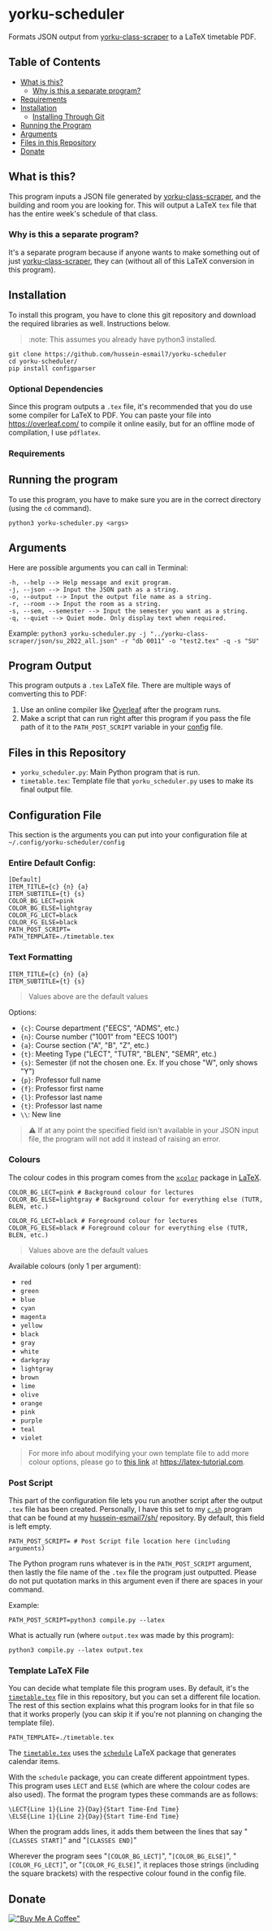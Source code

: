 # yorku-scheduler
Formats JSON output from [yorku-class-scraper](https://github.com/hussein-esmaily/yorku-class-scraper) to a LaTeX timetable PDF.

## Table of Contents
- [What is this?](#what-is-this)
    - [Why is this a separate program?](#why-is-this-a-separate-program)
- [Requirements](#requirements)
- [Installation](#installation)
    - [Installing Through Git](#installing-through-git)
- [Running the Program](#running-the-program)
- [Arguments](#arguments)
- [Files in this Repository](#files-in-this-repository)
- [Donate](#donate)

## What is this?
This program inputs a JSON file generated by
[yorku-class-scraper](https://github.com/hussein-esmail7/yorku-class-scraper),
and the building and room you are looking for. This will output a LaTeX `tex`
file that has the entire week's schedule of that class.

### Why is this a separate program?
It's a separate program because if anyone wants to make something out of just
[yorku-class-scraper](https://github.com/hussein-esmail7/yorku-class-scraper),
they can (without all of this LaTeX conversion in this program).

## Installation
To install this program, you have to clone this git repository and download the required libraries as well. Instructions below.

> :note: This assumes you already have python3 installed.

```
git clone https://github.com/hussein-esmail7/yorku-scheduler
cd yorku-scheduler/
pip install configparser
```

### Optional Dependencies
Since this program outputs a `.tex` file, it's recommended that you do use some
compiler for LaTeX to PDF. You can paste your file into https://overleaf.com/
to compile it online easily, but for an offline mode of compilation, I use
`pdflatex`.

### Requirements

## Running the program
To use this program, you have to make sure you are in the correct directory
(using the `cd` command).

```
python3 yorku-scheduler.py <args>
```

## Arguments
Here are possible arguments you can call in Terminal:
```
-h, --help --> Help message and exit program.
-j, --json --> Input the JSON path as a string.
-o, --output --> Input the output file name as a string.
-r, --room --> Input the room as a string.
-s, --sem, --semester --> Input the semester you want as a string.
-q, --quiet --> Quiet mode. Only display text when required.
```

Example:
`python3 yorku-scheduler.py -j "../yorku-class-scraper/json/su_2022_all.json" -r "db 0011" -o "test2.tex" -q -s "SU"`

## Program Output
This program outputs a `.tex` LaTeX file. There are multiple ways of comverting this to PDF:
1. Use an online compiler like [Overleaf](https://overleaf.com/) after the program runs.
2. Make a script that can run right after this program if you pass the file path of it to the `PATH_POST_SCRIPT` variable in your [config](#configuration-fil) file.


## Files in this Repository
- `yorku_scheduler.py`: Main Python program that is run.
- `timetable.tex`: Template file that `yorku_scheduler.py` uses to make its
  final output file.

## Configuration File
This section is the arguments you can put into your configuration file at
`~/.config/yorku-scheduler/config`

### Entire Default Config:
```
[Default]
ITEM_TITLE={c} {n} {a}
ITEM_SUBTITLE={t} {s}
COLOR_BG_LECT=pink
COLOR_BG_ELSE=lightgray
COLOR_FG_LECT=black
COLOR_FG_ELSE=black
PATH_POST_SCRIPT=
PATH_TEMPLATE=./timetable.tex
```

### Text Formatting
```
ITEM_TITLE={c} {n} {a}
ITEM_SUBTITLE={t} {s}
```
> Values above are the default values

Options:
- `{c}`: Course department ("EECS", "ADMS", etc.)
- `{n}`: Course number ("1001" from "EECS 1001")
- `{a}`: Course section ("A", "B", "Z", etc.)
- `{t}`: Meeting Type ("LECT", "TUTR", "BLEN", "SEMR", etc.)
- `{s}`: Semester (if not the chosen one. Ex. If you chose "W", only shows "Y")
- `{p}`: Professor full name
- `{f}`: Professor first name
- `{l}`: Professor last name
- `{t}`: Professor last name
- `\\`: New line
> :warning: If at any point the specified field isn't available in your JSON
> input file, the program will not add it instead of raising an error.

### Colours
The colour codes in this program comes from the [`xcolor`](https://ctan.org/pkg/xcolor) package in [LaTeX](https://www.latex-project.org/).

```
COLOR_BG_LECT=pink # Background colour for lectures
COLOR_BG_ELSE=lightgray # Background colour for everything else (TUTR, BLEN, etc.)

COLOR_FG_LECT=black # Foreground colour for lectures
COLOR_FG_ELSE=black # Foreground colour for everything else (TUTR, BLEN, etc.)
```
> Values above are the default values

Available colours (only 1 per argument):
- `red`
- `green`
- `blue`
- `cyan`
- `magenta`
- `yellow`
- `black`
- `gray`
- `white`
- `darkgray`
- `lightgray`
- `brown`
- `lime`
- `olive`
- `orange`
- `pink`
- `purple`
- `teal`
- `violet`

> For more info about modifying your own template file to add more colour
options, please go to [this link](https://latex-tutorial.com/color-latex/) at
https://latex-tutorial.com.

### Post Script
This part of the configuration file lets you run another script after the
output `.tex` file has been created. Personally, I have this set to my
[`c.sh`](https://github.com/hussein-esmail7/sh/blob/main/c.sh) program that can
be found at my [hussein-esmail7/sh/](https://github.com/hussein-esmail7/sh/)
repository. By default, this field is left empty.

```
PATH_POST_SCRIPT= # Post Script file location here (including arguments)
```

The Python program runs whatever is in the `PATH_POST_SCRIPT` argument, then
lastly the file name of the `.tex` file the program just outputted. Please do
not put quotation marks in this argument even if there are spaces in your
command.

Example:
```
PATH_POST_SCRIPT=python3 compile.py --latex
```
What is actually run (where `output.tex` was made by this program):
```
python3 compile.py --latex output.tex
```

### Template LaTeX File
You can decide what template file this program uses. By default, it's the
[`timetable.tex`](https://github.com/hussein-esmail7/yorku-scheduler/blob/main/timetable.tex)
file in this repository, but you can set a different file location. The rest of
this section explains what this program looks for in that file so that it works
properly (you can skip it if you're not planning on changing the template
file).

```
PATH_TEMPLATE=./timetable.tex
```

The
[`timetable.tex`](https://github.com/hussein-esmail7/yorku-scheduler/blob/main/timetable.tex)
uses the [`schedule`](https://ctan.org/pkg/schedule?lang=en) LaTeX package that generates calendar items.

With the `schedule` package, you can create different appointment types. This program uses `LECT` and `ELSE` (which are where the colour codes are also used). The format the program types these commands are as follows:
```
\LECT{Line 1}{Line 2}{Day}{Start Time-End Time}
\ELSE{Line 1}{Line 2}{Day}{Start Time-End Time}
```

When the program adds lines, it adds them between the lines that say "`[CLASSES START]`" and "`[CLASSES END]`"

Wherever the program sees "`[COLOR_BG_LECT]`", "`[COLOR_BG_ELSE]`",
"`[COLOR_FG_LECT]`", or "`[COLOR_FG_ELSE]`", it replaces those strings
(including the square brackets) with the respective colour found in the config
file.

## Donate
[!["Buy Me A Coffee"](https://www.buymeacoffee.com/assets/img/custom_images/orange_img.png)](https://www.buymeacoffee.com/husseinesmail)
